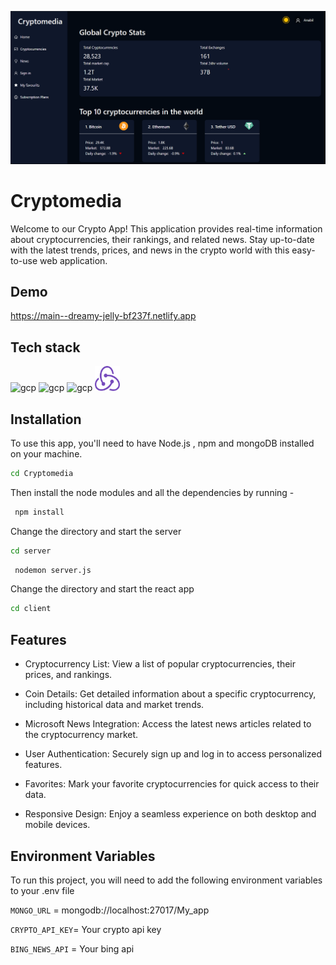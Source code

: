 
![Home page](./client/public/HomePageSC.png)
# Cryptomedia

Welcome to our Crypto App! This application provides real-time information about cryptocurrencies, their rankings, and related news. Stay up-to-date with the latest trends, prices, and news in the crypto world with this easy-to-use web application.

## Demo

https://main--dreamy-jelly-bf237f.netlify.app

## Tech stack

<div style="dispaly:flex;">
<img src="https://www.vectorlogo.zone/logos/nodejs/nodejs-icon.svg" alt="gcp" width="40" height="40"/> 

<img src="https://www.vectorlogo.zone/logos/mongodb/mongodb-icon.svg" alt="gcp" width="40" height="40"/> 

<img src="https://www.vectorlogo.zone/logos/reactjs/reactjs-icon.svg" alt="gcp" width="40" height="40"/> 

<img src="./client/public/redux.svg" alt="gcp" width="40" height="40"/> 
</div>

## Installation

To use this app, you'll need to have Node.js , npm and mongoDB installed on your machine.

```bash
cd Cryptomedia
```
Then install the node modules and all the dependencies by running -

```bash
 npm install
```
Change the directory and start the server 

```bash
cd server

```
```bash
 nodemon server.js
```
Change the directory and start the react app

```bash
cd client
```



## Features

- Cryptocurrency List: View a list of popular cryptocurrencies, their prices, and rankings.

- Coin Details: Get detailed information about a specific cryptocurrency, including historical data and market trends.

- Microsoft News Integration: Access the latest news articles related to the cryptocurrency market.

- User Authentication: Securely sign up and log in to access personalized features.

- Favorites: Mark your favorite cryptocurrencies for quick access to their data.

- Responsive Design: Enjoy a seamless experience on both desktop and mobile devices.


## Environment Variables

To run this project, you will need to add the following environment variables to your .env file

`MONGO_URL` = mongodb://localhost:27017/My_app

`CRYPTO_API_KEY`= Your crypto api key

`BING_NEWS_API` = Your bing api




